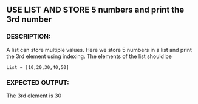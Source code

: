 ## **USE LIST AND STORE 5 numbers and print the 3rd number** 

### **DESCRIPTION**: 
A list can store multiple values. Here we store 5 numbers in a list and print the 3rd element using indexing.
The elements of the list should be

`List = [10,20,30,40,50]`

### **EXPECTED OUTPUT:**
The 3rd element is 30 
